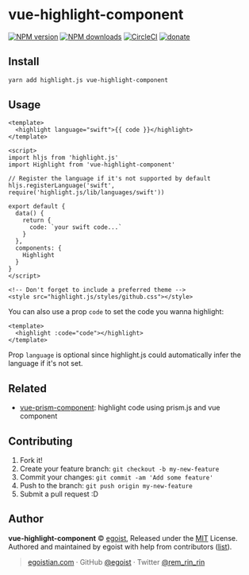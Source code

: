 # vue-highlight-component

[![NPM version](https://img.shields.io/npm/v/vue-highlight-component.svg?style=flat)](https://npmjs.com/package/vue-highlight-component) [![NPM downloads](https://img.shields.io/npm/dm/vue-highlight-component.svg?style=flat)](https://npmjs.com/package/vue-highlight-component) [![CircleCI](https://circleci.com/gh/egoist/vue-highlight-component/tree/master.svg?style=shield)](https://circleci.com/gh/egoist/vue-highlight-component/tree/master)  [![donate](https://img.shields.io/badge/$-donate-ff69b4.svg?maxAge=2592000&style=flat)](https://github.com/egoist/donate)

## Install

```bash
yarn add highlight.js vue-highlight-component
```

## Usage

```vue
<template>
  <highlight language="swift">{{ code }}</highlight>
</template>

<script>
import hljs from 'highlight.js'
import Highlight from 'vue-highlight-component'

// Register the language if it's not supported by default
hljs.registerLanguage('swift', require('highlight.js/lib/languages/swift'))

export default {
  data() {
    return {
      code: `your swift code...`
    }
  },
  components: {
    Highlight
  }
}
</script>

<!-- Don't forget to include a preferred theme -->
<style src="highlight.js/styles/github.css"></style>
```

You can also use a prop `code` to set the code you wanna highlight:

```vue
<template>
  <highlight :code="code"></highlight>
</template>
```

Prop `language` is optional since highlight.js could automatically infer the language if it's not set.

## Related

- [vue-prism-component](https://github.com/egoist/vue-prism-component): highlight code using prism.js and vue component

## Contributing

1. Fork it!
2. Create your feature branch: `git checkout -b my-new-feature`
3. Commit your changes: `git commit -am 'Add some feature'`
4. Push to the branch: `git push origin my-new-feature`
5. Submit a pull request :D


## Author

**vue-highlight-component** © [egoist](https://github.com/egoist), Released under the [MIT](./LICENSE) License.<br>
Authored and maintained by egoist with help from contributors ([list](https://github.com/egoist/vue-highlight-component/contributors)).

> [egoistian.com](https://egoistian.com) · GitHub [@egoist](https://github.com/egoist) · Twitter [@rem_rin_rin](https://twitter.com/rem_rin_rin)
